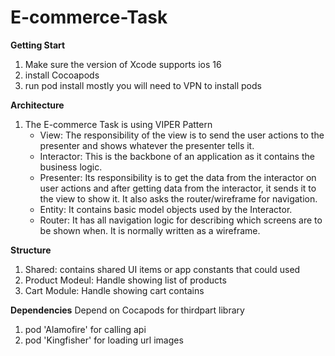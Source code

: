 # E-commerce-Task

**Getting Start**
1. Make sure the version of Xcode supports ios 16
2. install Cocoapods
3. run pod install mostly you will need to VPN to install pods

**Architecture**
1. The E-commerce Task is using VIPER Pattern
   - View: The responsibility of the view is to send the user actions to the presenter and shows whatever the presenter tells it.
   - Interactor: This is the backbone of an application as it contains the business logic.
   - Presenter: Its responsibility is to get the data from the interactor on user actions and after getting data from the interactor, it sends it to the view to show it. It also asks the router/wireframe for navigation.
   - Entity: It contains basic model objects used by the Interactor.
   - Router: It has all navigation logic for describing which screens are to be shown when. It is normally written as a wireframe.

**Structure**
1. Shared: contains shared UI items or app constants that could used
2. Product Modeul: Handle showing list of products
3. Cart Module: Handle showing cart contains

**Dependencies**
Depend on Cocapods for thirdpart library
1. pod 'Alamofire' for calling api
2. pod 'Kingfisher' for loading url images

